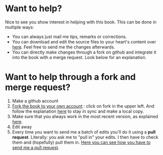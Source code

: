 # Want to help?

Nice to see you show interest in helping with this book. This can be done in multiple ways:

* You can always just mail me tips, remarks or corrections.
* You can download and edit the source files to your heart's content over [here](https://github.com/Ailko/csharpbook-en). Feel free to send me the changes afterwards.
* You can directly make changes through a fork on github and integrate it into the book with a merge request. Look below for an explanation.

# Want to help through a fork and merge request?

1. Make a github account
2. [Fork the book to your own account](https://github.com/Ailko/csharpbook-en) : click on fork in the upper left. And follow the explanation [here](https://help.github.com/articles/fork-a-repo/) to stay in sync and make a local copy.
3. Make sure that you always work in the most recent version, as explained [here](https://help.github.com/articles/syncing-a-fork).
4. Edit away
5. Every time you want to send me a batch of edits you'll do it using a **pull request**. Literally: you ask me to "pull in" your edits. I then have to check them and (hopefully) pull them in. [Here you can see how you have to send me a pull request](https://help.github.com/articles/creating-a-pull-request-from-a-fork/).
